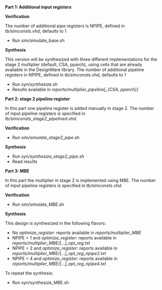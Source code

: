 **Part 1: Additional input registers**

**Verification**

The number of additional pipe registers is NPIPE, defined in *tb/simconsts.vhd*, defaults to 1
- Run sim/simulate_base.sh

**Synthesis**

This version will be synthesized with three different implementations for the stage 2 multiplier (default, CSA, pparch), using cells that are already available in the DesignWare library.
The number of additional pipeline registers in NPIPE, defined in *tb/simconsts.vhd*, defaults to 1
- Run syn/synthesize.sh
- Results available in *reports/multiplier_pipeline[_{CSA, pparch}]*


**Part 2: stage 2 pipeline register**

In this part one pipeline register is added manually in stage 2. The number of input pipeline registers is specified in *tb/simconsts_stage2_pipelined.vhd*.

**Verification**

- Run *sim/simulate_stage2_pipe.sh*

**Synthesis**

- Run *syn/synthesize_stage2_pipe.sh*
- Read results

**Part 3: MBE**

In this part the multiplier in stage 2 is implemented using MBE. The number of input pipeline registers is specified in *tb/simconsts.vhd*.

**Verification**

- Run sim/simulate_MBE.sh

**Synthesis**

This design is synthesized in the following flavors:
- No *optimize_register*: reports available in *reports/multiplier_MBE*
- NPIPE = 1 and *optimize_register*: reports available in *reports/multiplier_MBE/[...]_opt_reg.txt*
- NPIPE = 2 and *optimize_register*: reports available in *reports/multiplier_MBE/[...]_opt_reg_npipe2.txt*
- NPIPE = 4 and *optimize_register*: reports available in *reports/multiplier_MBE/[...]_opt_reg_npipe4.txt*

To repeat the synthesis:
- Run syn/synthesize_MBE.sh

